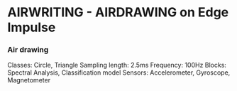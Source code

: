 # AIRWRITING - AIRDRAWING on Edge Impulse
### Air drawing
Classes: Circle, Triangle
Sampling length: 2.5ms
Frequency: 100Hz
Blocks: Spectral Analysis, Classification model
Sensors: Accelerometer, Gyroscope, Magnetometer
